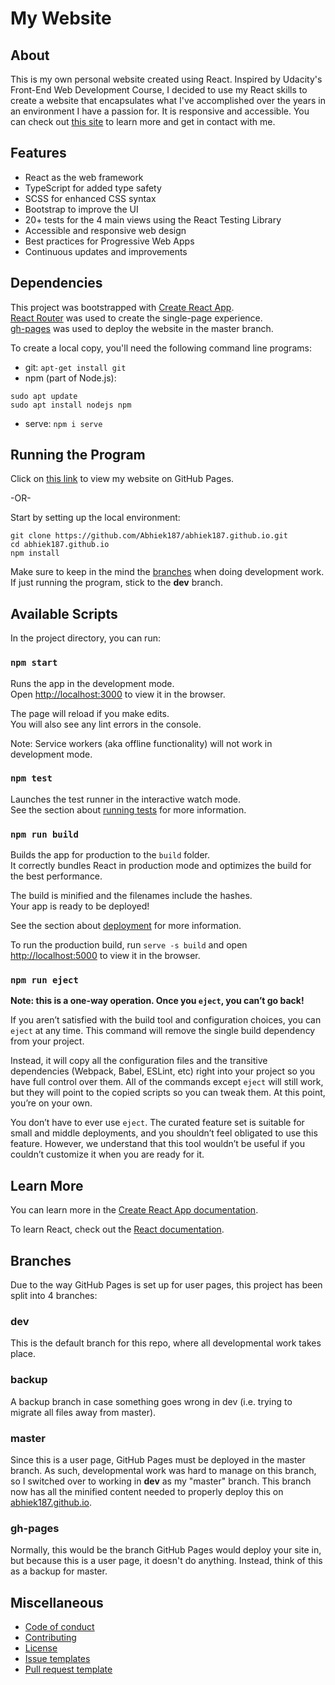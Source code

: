 # My Website

## About
This is my own personal website created using React. Inspired by Udacity's Front-End Web Development Course, I decided to use my React skills to create a website that encapsulates what I've accomplished over the years in an environment I have a passion for. It is responsive and accessible. You can check out [this site](https://abhiek187.github.io) to learn more and get in contact with me.

## Features
- React as the web framework
- TypeScript for added type safety
- SCSS for enhanced CSS syntax
- Bootstrap to improve the UI
- 20+ tests for the 4 main views using the React Testing Library
- Accessible and responsive web design
- Best practices for Progressive Web Apps
- Continuous updates and improvements

## Dependencies
This project was bootstrapped with [Create React App](https://github.com/facebook/create-react-app).<br>
[React Router](https://reacttraining.com/react-router) was used to create the single-page experience.<br>
[gh-pages](https://github.com/tschaub/gh-pages) was used to deploy the website in the master branch.

To create a local copy, you'll need the following command line programs:
- git: `apt-get install git`
- npm (part of Node.js):
```
sudo apt update
sudo apt install nodejs npm
```
- serve: `npm i serve`

## Running the Program
Click on [this link](https://abhiek187.github.io) to view my website on GitHub Pages.

-OR-

Start by setting up the local environment:
```
git clone https://github.com/Abhiek187/abhiek187.github.io.git
cd abhiek187.github.io
npm install
```

Make sure to keep in the mind the [branches](#branches) when doing development work. If just running the program, stick to the **dev** branch.

## Available Scripts

In the project directory, you can run:

### `npm start`

Runs the app in the development mode.<br>
Open [http://localhost:3000](http://localhost:3000) to view it in the browser.

The page will reload if you make edits.<br>
You will also see any lint errors in the console.

Note: Service workers (aka offline functionality) will not work in development mode.

### `npm test`

Launches the test runner in the interactive watch mode.<br>
See the section about [running tests](https://facebook.github.io/create-react-app/docs/running-tests) for more information.

### `npm run build`

Builds the app for production to the `build` folder.<br>
It correctly bundles React in production mode and optimizes the build for the best performance.

The build is minified and the filenames include the hashes.<br>
Your app is ready to be deployed!

See the section about [deployment](https://facebook.github.io/create-react-app/docs/deployment) for more information.

To run the production build, run `serve -s build` and open [http://localhost:5000](http://localhost:5000) to view it in the browser.

### `npm run eject`

**Note: this is a one-way operation. Once you `eject`, you can’t go back!**

If you aren’t satisfied with the build tool and configuration choices, you can `eject` at any time. This command will remove the single build dependency from your project.

Instead, it will copy all the configuration files and the transitive dependencies (Webpack, Babel, ESLint, etc) right into your project so you have full control over them. All of the commands except `eject` will still work, but they will point to the copied scripts so you can tweak them. At this point, you’re on your own.

You don’t have to ever use `eject`. The curated feature set is suitable for small and middle deployments, and you shouldn’t feel obligated to use this feature. However, we understand that this tool wouldn’t be useful if you couldn’t customize it when you are ready for it.

## Learn More

You can learn more in the [Create React App documentation](https://facebook.github.io/create-react-app/docs/getting-started).

To learn React, check out the [React documentation](https://reactjs.org/).

## Branches

Due to the way GitHub Pages is set up for user pages, this project has been split into 4 branches:

### dev
This is the default branch for this repo, where all developmental work takes place.

### backup
A backup branch in case something goes wrong in dev (i.e. trying to migrate all files away from master).

### master
Since this is a user page, GitHub Pages must be deployed in the master branch. As such, developmental work was hard to manage on this branch, so I switched over to working in **dev** as my "master" branch. This branch now has all the minified content needed to properly deploy this on [abhiek187.github.io](https://abhiek187.github.io).

### gh-pages
Normally, this would be the branch GitHub Pages would deploy your site in, but because this is a user page, it doesn't do anything. Instead, think of this as a backup for master.

## Miscellaneous

- [Code of conduct](https://github.com/Abhiek187/abhiek187.github.io/blob/dev/CODE_OF_CONDUCT.md)
- [Contributing](https://github.com/Abhiek187/abhiek187.github.io/blob/dev/CONTRIBUTING.md)
- [License](https://github.com/Abhiek187/abhiek187.github.io/blob/dev/LICENSE)
- [Issue templates](https://github.com/Abhiek187/abhiek187.github.io/tree/dev/.github/ISSUE_TEMPLATE)
- [Pull request template](https://github.com/Abhiek187/abhiek187.github.io/blob/dev/PULL_REQUEST_TEMPLATE.md)
